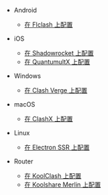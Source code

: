 * Android

  * [在 Flclash 上配置](Android/Flclash.md)

* iOS

  * [在 Shadowrocket 上配置](iOS/Shadowrocket.md)
  * [在 QuantumultX 上配置](iOS/QuantumultX.md)

* Windows

  * [在 Clash Verge 上配置](Windows/Clash-for-Windows.md)

* macOS
  
  * [在 ClashX 上配置](macOS/ClashX.md)

* Linux

  * [在 Electron SSR 上配置](Linux/ElectronSSR.md)

* Router

  * [在 KoolClash 上配置](Router/KoolClash.md)
  * [在 Koolshare Merlin 上配置](Router/Merlin.md)

